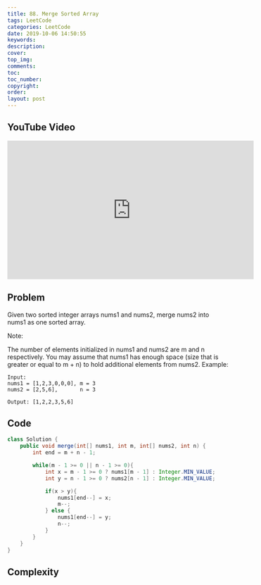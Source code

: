 ```yaml
---
title: 88. Merge Sorted Array
tags: LeetCode
categories: LeetCode
date: 2019-10-06 14:50:55
keywords:
description:
cover:
top_img:
comments:
toc:
toc_number:
copyright:
order:
layout: post
---
```


## YouTube Video

<iframe width="560" height="315" src="https://www.youtube.com/embed/91bi3bIrW3I" frameborder="0" allow="accelerometer; autoplay; encrypted-media; gyroscope; picture-in-picture" allowfullscreen></iframe>

## Problem

Given two sorted integer arrays nums1 and nums2, merge nums2 into nums1 as one sorted array.

Note:

The number of elements initialized in nums1 and nums2 are m and n respectively.
You may assume that nums1 has enough space (size that is greater or equal to m + n) to hold additional elements from nums2.
Example:

```
Input:
nums1 = [1,2,3,0,0,0], m = 3
nums2 = [2,5,6],       n = 3

Output: [1,2,2,3,5,6]
```

## Code

```java
class Solution {
    public void merge(int[] nums1, int m, int[] nums2, int n) {
        int end = m + n - 1;

        while(m - 1 >= 0 || n - 1 >= 0){
            int x = m - 1 >= 0 ? nums1[m - 1] : Integer.MIN_VALUE;
            int y = n - 1 >= 0 ? nums2[n - 1] : Integer.MIN_VALUE;

            if(x > y){
                nums1[end--] = x;
                m--;
            } else {
                nums1[end--] = y;
                n--;
            }
        }
    }
}
```

## Complexity

